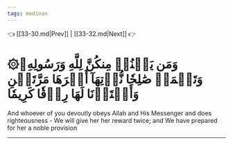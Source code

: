 ```yaml
---
tags: medinan
---
```


👈 [[33-30.md|Prev]] | [[33-32.md|Next]] 👉

# ۞وَمَن يَقۡنُتۡ مِنكُنَّ لِلَّهِ وَرَسُولِهِۦ وَتَعۡمَلۡ صَٰلِحٗا نُّؤۡتِهَآ أَجۡرَهَا مَرَّتَيۡنِ وَأَعۡتَدۡنَا لَهَا رِزۡقٗا كَرِيمٗا

And whoever of you devoutly obeys Allah and His Messenger and does righteousness - We will give her her reward twice; and We have prepared for her a noble provision

---

